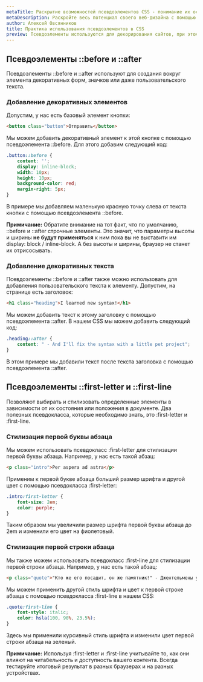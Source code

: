 ```yaml
---
metaTitle: Раскрытие возможностей псевдоэлементов CSS - понимание их особенностей
metaDescription: Раскройте весь потенциал своего веб-дизайна с помощью псевдоэлементов CSS. Узнайте об их функциях и о том, как их использовать для создания визуально потрясающих веб-сайтов | База знаний PurpleSchool
author: Алексей Овсянников
title: Практика использования псевдоэлементов в CSS
preview: Псевдоэлементы используются для декорирования сайтов, при этом не создавая новых html элементов. В этой статье мы рассмотрим синтаксис и изучим, как их применять на практике.
---
```


## **Псевдоэлементы ::before и ::after**

Псевдоэлементы ::before и ::after используют для создания вокруг элемента декоративных форм, значков или даже пользовательского текста.

### **Добавление декоративных элементов**

Допустим, у нас есть базовый элемент кнопки:

```html
<button class="button">Отправить</button>
```

Мы можем добавить декоративный элемент к этой кнопке с помощью псевдоэлемента ::before. Для этого добавим следующий код:

```css
.button::before {
	content: '';
	display: inline-block;
	width: 10px;
	height: 10px;
	background-color: red;
	margin-right: 5px;
}
```

В примере мы добавляем маленькую красную точку слева от текста кнопки с помощью псевдоэлемента ::before.

**Примичание:** Обратите внимание на тот факт, что по умолчанию, ::before и ::after строчные элементы. Это значит, что параметры высоты и ширины **не будут применяться** к ним пока вы не выставити им display: block / inline-block. А без высоты и ширины, браузер не станет их отрисосывать.

### **Добавление декоративных текста**

Псевдоэлементы ::before и ::after также можно использовать для добавления пользовательского текста к элементу. Допустим, на странице есть заголовок:

```html
<h1 class="heading">I learned new syntax!</h1>
```

Мы можем добавить текст к этому заголовку с помощью псевдоэлемента ::after. В нашем CSS мы можем добавить следующий код:

```css
.heading::after {
	content: " - And I'll fix the syntax with a little pet project";
}
```

В этом примере мы добавили текст после текста заголовка с помощью псевдоэлемента ::after.

## **Псевдоэлементы ::first-letter и ::first-line**

Позволяют выбирать и стилизовать определенные элементы в зависимости от их состояния или положения в документе. Два полезных псевдокласса, которые необходимо знать, это :first-letter и :first-line.

### **Стилизация первой буквы абзаца**

Мы можем использовать псевдокласс :first-letter для стилизации первой буквы абзаца. Например, у нас есть такой абзац:

```html
<p class="intro">Per aspera ad astra</p>
```

Применим к первой букве абзаца больший размер шрифта и другой цвет с помощью псевдокласса :first-letter:

```css
.intro:first-letter {
	font-size: 2em;
	color: purple;
}
```

Таким образом мы увеличили размер шрифта первой буквы абзаца до 2em и изменили его цвет на фиолетовый.

### **Стилизация первой строки абзаца**

Мы также можем использовать псевдокласс :first-line для стилизации первой строки абзаца. Например, у нас есть такой абзац:

```html
<p class="quote">"Кто же его посадит, он же памятник!" - Джентельмены удачи</p>
```

Мы можем применить другой стиль шрифта и цвет к первой строке абзаца с помощью псевдокласса :first-line в нашем CSS:

```css
.quote:first-line {
	font-style: italic;
	color: hsla(100, 90%, 23.5%);
}
```

Здесь мы применили курсивный стиль шрифта и изменили цвет первой строки абзаца на зеленый.

**Примичание:** Используя :first-letter и :first-line учитывайте то, как они влияют на читабельность и доступность вашего контента. Всегда тестируйте итоговый результат в разных браузерах и на разных устройствах.
